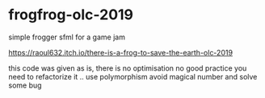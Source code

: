 # frogfrog-olc-2019
simple frogger sfml for a game jam

https://raoul632.itch.io/there-is-a-frog-to-save-the-earth-olc-2019

this code was given as is, there is no optimisation no good practice 
you need to refactorize it .. use polymorphism avoid magical number 
and solve some bug 
